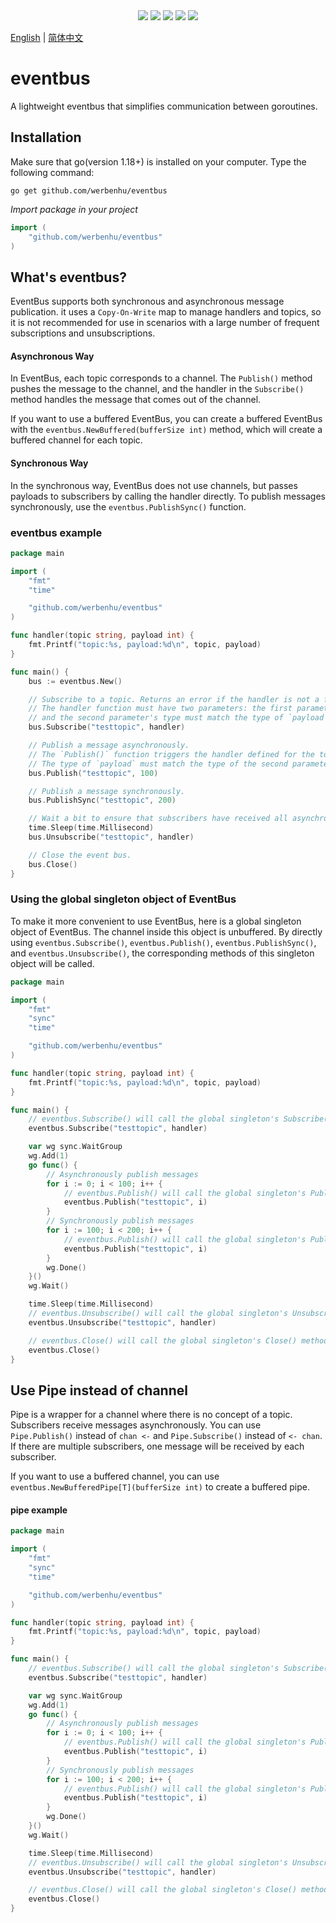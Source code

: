 <div align='center'>
<a href="https://github.com/werbenhu/eventbus/actions"><img src="https://github.com/werbenhu/eventbus/workflows/Go/badge.svg"></a>
<a href="https://goreportcard.com/report/github.com/werbenhu/eventbus"><img src="https://goreportcard.com/badge/github.com/werbenhu/eventbus"></a>
<a href="https://coveralls.io/github/werbenhu/eventbus?branch=master"><img src="https://coveralls.io/repos/github/werbenhu/eventbus/badge.svg?branch=master"></a>   
<a href="https://github.com/werbenhu/eventbus"><img src="https://img.shields.io/github/license/mashape/apistatus.svg"></a>
<a href="https://pkg.go.dev/github.com/werbenhu/eventbus"><img src="https://pkg.go.dev/badge/github.com/werbenhu/eventbus.svg"></a>
</div>

[English](README.md) | [简体中文](README-CN.md)
# eventbus
A lightweight eventbus that simplifies communication between goroutines.


## Installation

Make sure that go(version 1.18+) is installed on your computer. 
Type the following command:

`go get github.com/werbenhu/eventbus`

*Import package in your project*
```go
import (
	"github.com/werbenhu/eventbus"
)
```

## What's eventbus?

EventBus supports both synchronous and asynchronous message publication. it uses a `Copy-On-Write` map to manage handlers and topics, so it is not recommended for use in scenarios with a large number of frequent subscriptions and unsubscriptions.

#### Asynchronous Way

In EventBus, each topic corresponds to a channel. The `Publish()` method pushes the message to the channel, and the handler in the `Subscribe()` method handles the message that comes out of the channel.

If you want to use a buffered EventBus, you can create a buffered EventBus with the `eventbus.NewBuffered(bufferSize int)` method, which will create a buffered channel for each topic.

#### Synchronous Way

In the synchronous way, EventBus does not use channels, but passes payloads to subscribers by calling the handler directly. To publish messages synchronously, use the `eventbus.PublishSync()` function.

### eventbus example
```go
package main

import (
	"fmt"
	"time"

	"github.com/werbenhu/eventbus"
)

func handler(topic string, payload int) {
	fmt.Printf("topic:%s, payload:%d\n", topic, payload)
}

func main() {
	bus := eventbus.New()

	// Subscribe to a topic. Returns an error if the handler is not a function.
	// The handler function must have two parameters: the first parameter must be of type string,
	// and the second parameter's type must match the type of `payload` in the `Publish()` function.
	bus.Subscribe("testtopic", handler)

	// Publish a message asynchronously.
	// The `Publish()` function triggers the handler defined for the topic, and passes the `payload` as an argument.
	// The type of `payload` must match the type of the second parameter in the handler function defined in `Subscribe()`.
	bus.Publish("testtopic", 100)

	// Publish a message synchronously.
	bus.PublishSync("testtopic", 200)

	// Wait a bit to ensure that subscribers have received all asynchronous messages before unsubscribing.
	time.Sleep(time.Millisecond)
	bus.Unsubscribe("testtopic", handler)

	// Close the event bus.
	bus.Close()
}

```

### Using the global singleton object of EventBus
To make it more convenient to use EventBus, here is a global singleton object of EventBus. The channel inside this object is unbuffered. By directly using `eventbus.Subscribe()`, `eventbus.Publish()`, `eventbus.PublishSync()`, and `eventbus.Unsubscribe()`, the corresponding methods of this singleton object will be called.

```go
package main

import (
	"fmt"
	"sync"
	"time"

	"github.com/werbenhu/eventbus"
)

func handler(topic string, payload int) {
	fmt.Printf("topic:%s, payload:%d\n", topic, payload)
}

func main() {
	// eventbus.Subscribe() will call the global singleton's Subscribe() method
	eventbus.Subscribe("testtopic", handler)

	var wg sync.WaitGroup
	wg.Add(1)
	go func() {
		// Asynchronously publish messages
		for i := 0; i < 100; i++ {
			// eventbus.Publish() will call the global singleton's Publish() method
			eventbus.Publish("testtopic", i)
		}
		// Synchronously publish messages
		for i := 100; i < 200; i++ {
			// eventbus.Publish() will call the global singleton's Publish() method
			eventbus.Publish("testtopic", i)
		}
		wg.Done()
	}()
	wg.Wait()

	time.Sleep(time.Millisecond)
	// eventbus.Unsubscribe() will call the global singleton's Unsubscribe() method
	eventbus.Unsubscribe("testtopic", handler)

	// eventbus.Close() will call the global singleton's Close() method
	eventbus.Close()
}
```

## Use Pipe instead of channel

Pipe is a wrapper for a channel where there is no concept of a topic. Subscribers receive messages asynchronously. You can use `Pipe.Publish()` instead of `chan <-` and `Pipe.Subscribe()` instead of `<- chan`. If there are multiple subscribers, one message will be received by each subscriber.

If you want to use a buffered channel, you can use `eventbus.NewBufferedPipe[T](bufferSize int)` to create a buffered pipe.

#### pipe example
```go
package main

import (
	"fmt"
	"sync"
	"time"

	"github.com/werbenhu/eventbus"
)

func handler(topic string, payload int) {
	fmt.Printf("topic:%s, payload:%d\n", topic, payload)
}

func main() {
	// eventbus.Subscribe() will call the global singleton's Subscribe() method
	eventbus.Subscribe("testtopic", handler)

	var wg sync.WaitGroup
	wg.Add(1)
	go func() {
		// Asynchronously publish messages
		for i := 0; i < 100; i++ {
			// eventbus.Publish() will call the global singleton's Publish() method
			eventbus.Publish("testtopic", i)
		}
		// Synchronously publish messages
		for i := 100; i < 200; i++ {
			// eventbus.Publish() will call the global singleton's Publish() method
			eventbus.Publish("testtopic", i)
		}
		wg.Done()
	}()
	wg.Wait()

	time.Sleep(time.Millisecond)
	// eventbus.Unsubscribe() will call the global singleton's Unsubscribe() method
	eventbus.Unsubscribe("testtopic", handler)

	// eventbus.Close() will call the global singleton's Close() method
	eventbus.Close()
}
```
